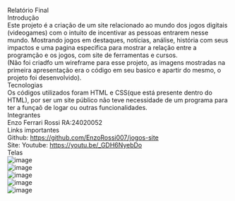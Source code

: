 Relatório Final<br>
Introdução<br>
Este projeto é a criação de um site relacionado ao mundo dos jogos digitais (videogames) com o intuito de incentivar as pessoas entrarem nesse mundo. Mostrando jogos em destaques, notícias, análise, história com seus impactos e uma pagina especifica para mostrar a relação entre a programção e os jogos, com site de ferramentas e cursos.<br>
(Não foi criadfo um wireframe para esse projeto, as imagens mostradas na primeira apresentação era o código em seu basico e apartir do mesmo, o projeto foi desenvolvido).<br>
Tecnologias<br>
Os códigos utilizados foram HTML e CSS(que está presente dentro do HTML), por ser um site público não teve necessidade de um programa para ter a funçaõ de logar ou outras funcionalidades.<br>
Integrantes<br>
Enzo Ferrari Rossi RA:24020052<br>
Links importantes<br>
Github: https://github.com/EnzoRossi007/jogos-site <br>
Site:
Youtube: https://youtu.be/_GDH6NyebDo <br>
Telas<br>
![image](https://github.com/user-attachments/assets/b3b3bd52-dc16-42ac-884e-83d98324eecb)<br>
![image](https://github.com/user-attachments/assets/002d35f9-fc97-401e-a7b0-8158aabbfe0a)<br>
![image](https://github.com/user-attachments/assets/50b13434-9175-43a4-a8bc-df0684de93cc)<br>
![image](https://github.com/user-attachments/assets/d2768aee-3817-4689-a682-d8ca1eb7e967)<br>
![image](https://github.com/user-attachments/assets/f1fa7860-b810-41f6-a92d-6a42569fc1d1)<br>
